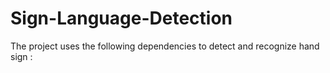 # Sign-Language-Detection
The project uses the following dependencies to detect and recognize hand sign :
